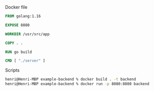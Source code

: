 Docker file
```Dockerfile
FROM golang:1.16 

EXPOSE 8080

WORKDIR /usr/src/app

COPY . .

RUN go build

CMD [ "./server" ]
```

Scripts

```bash
henri@Henri-MBP example-backend % docker build . -t backend
henri@Henri-MBP example-backend % docker run -p 8080:8080 backend
```